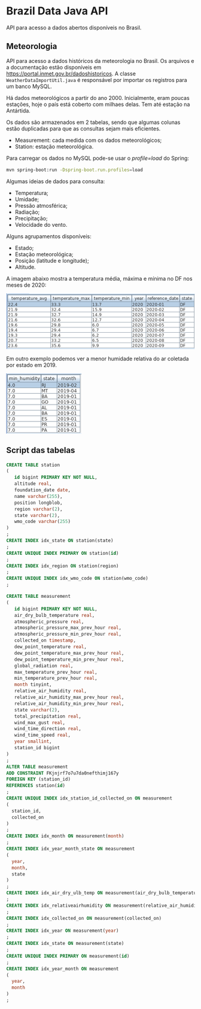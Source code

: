 # Brazil Data Java API

API para acesso a dados abertos disponíveis no Brasil.

## Meteorologia

API para acesso a dados históricos da meteorologia no Brasil. Os arquivos e a documentação estão disponíveis em <https://portal.inmet.gov.br/dadoshistoricos>. A classe `WeatherDataImportUtil.java` é responsável por importar os registros para um banco MySQL.

Há dados meteorológicos a partir do ano 2000. Inicialmente, eram poucas estações, hoje o país está coberto com milhaes delas. Tem até estação na Antártida.

Os dados são armazenados em 2 tabelas, sendo que algumas colunas estão duplicadas para que as consultas sejam mais eficientes.

* Measurement: cada medida com os dados meteorológicos;
* Station: estação meteorológica.

Para carregar os dados no MySQL pode-se usar o *profile=load* do Spring:

```bash
mvn spring-boot:run -Dspring-boot.run.profiles=load
```

Algumas ideias de dados para consulta:

* Temperatura;
* Umidade;
* Pressão atmosférica;
* Radiação;
* Precipitação;
* Velocidade do vento.

Alguns agrupamentos disponíveis:

* Estado;
* Estação meteorológica;
* Posição (latitude e longitude);
* Altitude.

A imagem abaixo mostra a temperatura média, máxima e mínima no DF nos meses de 2020:

![Temperatura no DF](images/df-2020-temperature.png)

Em outro exemplo podemos ver a menor humidade relativa do ar coletada por estado em 2019.

![Humidad](images/min-humidity-air.png)

## Script das tabelas

```sql
CREATE TABLE station
(
   id bigint PRIMARY KEY NOT NULL,
   altitude real,
   foundation_date date,
   name varchar(255),
   position longblob,
   region varchar(2),
   state varchar(2),
   wmo_code varchar(255)
)
;
CREATE INDEX idx_state ON station(state)
;
CREATE UNIQUE INDEX PRIMARY ON station(id)
;
CREATE INDEX idx_region ON station(region)
;
CREATE UNIQUE INDEX idx_wmo_code ON station(wmo_code)
;
```

```sql
CREATE TABLE measurement
(
   id bigint PRIMARY KEY NOT NULL,
   air_dry_bulb_temperature real,
   atmospheric_pressure real,
   atmospheric_pressure_max_prev_hour real,
   atmospheric_pressure_min_prev_hour real,
   collected_on timestamp,
   dew_point_temperature real,
   dew_point_temperature_max_prev_hour real,
   dew_point_temperature_min_prev_hour real,
   global_radiation real,
   max_temperature_prev_hour real,
   min_temperature_prev_hour real,
   month tinyint,
   relative_air_humidity real,
   relative_air_humidity_max_prev_hour real,
   relative_air_humidity_min_prev_hour real,
   state varchar(2),
   total_precipitation real,
   wind_max_gust real,
   wind_time_direction real,
   wind_time_speed real,
   year smallint,
   station_id bigint
)
;
ALTER TABLE measurement
ADD CONSTRAINT FKjnjrf7o7u7da0nefthimj167y
FOREIGN KEY (station_id)
REFERENCES station(id)
;
CREATE UNIQUE INDEX idx_station_id_collected_on ON measurement
(
  station_id,
  collected_on
)
;
CREATE INDEX idx_month ON measurement(month)
;
CREATE INDEX idx_year_month_state ON measurement
(
  year,
  month,
  state
)
;
CREATE INDEX idx_air_dry_ulb_temp ON measurement(air_dry_bulb_temperature)
;
CREATE INDEX idx_relativeairhumidity ON measurement(relative_air_humidity)
;
CREATE INDEX idx_collected_on ON measurement(collected_on)
;
CREATE INDEX idx_year ON measurement(year)
;
CREATE INDEX idx_state ON measurement(state)
;
CREATE UNIQUE INDEX PRIMARY ON measurement(id)
;
CREATE INDEX idx_year_month ON measurement
(
  year,
  month
)
;
```

